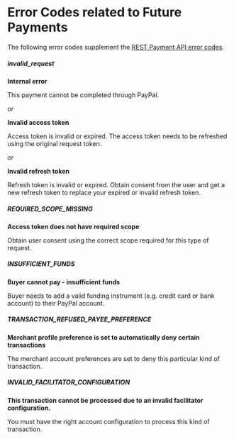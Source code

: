 ﻿# Error Codes related to Future Payments

The following error codes supplement the [REST Payment API error codes](https://developer.paypal.com/webapps/developer/docs/api/#errors).

##### invalid_request

**Internal error**

This payment cannot be completed through PayPal.

_or_

**Invalid access token**

Access token is invalid or expired. The access token needs to be refreshed using the original request token.

_or_

**Invalid refresh token**

Refresh token is invalid or expired. Obtain consent from the user and get a new refresh token to replace your expired or invalid refresh token.

##### REQUIRED_SCOPE_MISSING

**Access token does not have required scope**

Obtain user consent using the correct scope required for this type of request.

##### INSUFFICIENT_FUNDS

**Buyer cannot pay - insufficient funds**

Buyer needs to add a valid funding instrument (e.g. credit card or bank account) to their PayPal account.

##### TRANSACTION_REFUSED_PAYEE_PREFERENCE

**Merchant profile preference is set to automatically deny certain transactions**

The merchant account preferences are set to deny this particular kind of transaction.

##### INVALID_FACILITATOR_CONFIGURATION

**This transaction cannot be processed due to an invalid facilitator configuration.**

You must have the right account configuration to process this kind of transaction.


